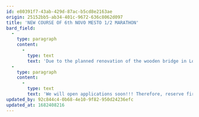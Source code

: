 ```yaml
---
id: e80391f7-43ab-429d-87ac-b5cd8e2163ae
origin: 25152bb5-ab34-401c-9672-636c8062d097
title: 'NEW COURSE OF 6th NOVO MESTO 1/2 MARATHON'
bard_field:
  -
    type: paragraph
    content:
      -
        type: text
        text: 'Due to the planned renovation of the wooden bridge in Loke, we have changed the route of the half marathon this year. The new route is going through new Novo mesto bridge designed by famous architect Marjan Pipenbaher. The route is running along the river Krka in the direction of city Straža. Route is flat and even faster than in previous years. The half marathon is officialy measured. As a result, shorter race courses have been changed, which will be completely new. The 5km route will be officially measured and will be in one lap, while the 10km route will follow the same route as the 5km, except that it will be in two laps. All routes will be officially measured.'
  -
    type: paragraph
    content:
      -
        type: text
        text: 'We will open applications soon!!! Therefore, reserve first weekend in October for the Novo mesto 1/2 marathon.'
updated_by: 92c844c4-0b68-4e10-9f82-950d24236efc
updated_at: 1682408216
---
```

